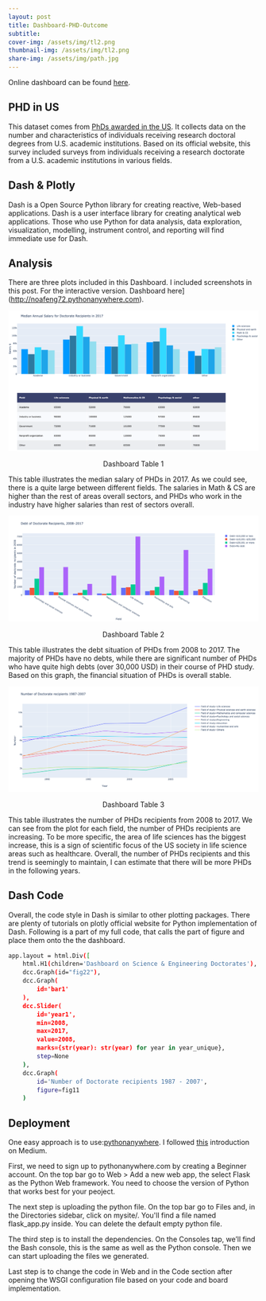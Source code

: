 ```yaml
---
layout: post
title: Dashboard-PHD-Outcome
subtitle: 
cover-img: /assets/img/tl2.png
thumbnail-img: /assets/img/tl2.png
share-img: /assets/img/path.jpg
---
```


Online dashboard can be found [here](http://noafeng72.pythonanywhere.com).

## PHD in US

This dataset comes from [PhDs awarded in the US](https://ncses.nsf.gov/pubs/nsf19301/survey-description). It collects data on the number and characteristics of individuals receiving research doctoral degrees from U.S. academic institutions. Based on its official website, this survey included surveys from individuals receiving a research doctorate from a U.S. academic institutions in various fields.

## Dash & Plotly

Dash is a Open Source Python library for creating reactive, Web-based applications. Dash is a user interface library for creating analytical web applications. Those who use Python for data analysis, data exploration, visualization, modelling, instrument control, and reporting will find immediate use for Dash.

## Analysis

There are three plots included in this Dashboard. I included screenshots in this post. For the interactive version.
Dashboard here](http://noafeng72.pythonanywhere.com).

<div align="center">
<img src="https://raw.githubusercontent.com/yuanfeng2/yuanfeng2.github.io/master/assets/img/d3.png" >
  <p>Dashboard Table 1</p>
</div>

This table illustrates the median salary of PHDs in 2017. As we could see, there is a quite large between different fields. The salaries in Math & CS are higher than the rest of areas overall sectors, and PHDs who work in the industry have higher salaries than rest of sectors overall. 

<div align="center">
<img src="https://raw.githubusercontent.com/yuanfeng2/yuanfeng2.github.io/master/assets/img/d2.png" >
  <p>Dashboard Table 2</p>
</div>

This table illustrates the debt situation of PHDs from 2008 to 2017. The majority of PHDs have no debts, while there are significant number of PHDs who have quite high debts (over 30,000 USD) in their course of PHD study. Based on this graph, the financial situation of PHDs is overall stable.

<div align="center">
<img src="https://raw.githubusercontent.com/yuanfeng2/yuanfeng2.github.io/master/assets/img/d1.png" >
  <p>Dashboard Table 3</p>
</div>

This table illustrates the number of PHDs recipients from 2008 to 2017. We can see from the plot for each field, the number of PHDs recipients are increasing. To be more specific, the area of life sciences has the biggest increase, this is a sign of scientific focus of the US society in life science areas such as healthcare.
Overall, the number of PHDs recipients and this trend is seemingly to maintain, I can estimate that there will be more PHDs in the following years.

## Dash Code

Overall, the code style in Dash is similar to other plotting packages. There are plenty of tutorials on plotly official website for Python implementation of Dash. Following is a part of my full code, that calls the part of figure and place them onto the the dashboard.

```bash
app.layout = html.Div([
    html.H1(children='Dashboard on Science & Engineering Doctorates'),
    dcc.Graph(id="fig22"),
    dcc.Graph(
        id='bar1'
    ),
    dcc.Slider(
        id='year1',
        min=2008,
        max=2017,
        value=2008,
        marks={str(year): str(year) for year in year_unique},
        step=None
    ),
    dcc.Graph(
        id='Number of Doctorate recipients 1987 - 2007',
        figure=fig11
    )
```

## Deployment

One easy approach is to use:[pythonanywhere](https://www.pythonanywhere.com/). I followed [this](https://towardsdatascience.com/the-easiest-way-to-deploy-your-dash-app-for-free-f92c575bb69e) introduction on Medium.

First, we need to sign up to pythonanywhere.com by creating a Beginner account. On the top bar go to Web > Add a new web app, the select Flask as the Python Web framework. You need to choose the version of Python that works best for your peoject.

The next step is uploading the python file. On the top bar go to Files and, in the Directories sidebar, click on mysite/. You'll find a file named flask_app.py inside. You can delete the default empty python file.

The third step is to install the dependencies. On the Consoles tap, we’ll find the Bash console, this is the same as well as the Python console. Then we can start uploading the files we generated.

Last step is to change the code in Web and in the Code section after opening the WSGI configuration file based on your code and board implementation. 


